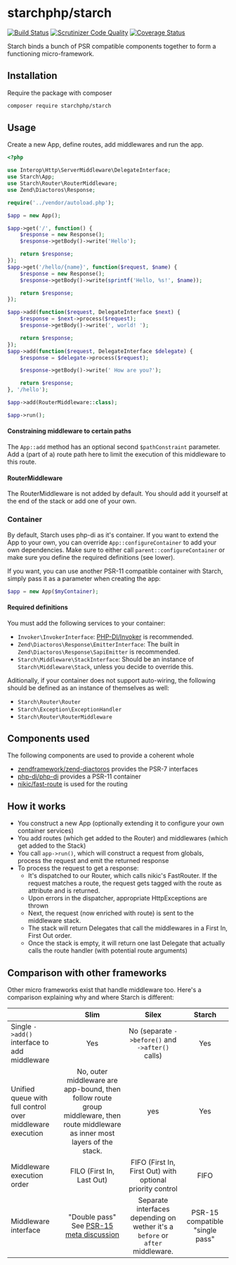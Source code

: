 # starchphp/starch


[![Build Status](https://img.shields.io/travis/starchphp/starch.svg?style=flat-square)](https://travis-ci.org/starchphp/starch)
[![Scrutinizer Code Quality](https://img.shields.io/scrutinizer/g/starchphp/starch.svg?style=flat-square)](https://scrutinizer-ci.com/g/starchphp/starch/?branch=master)
[![Coverage Status](https://img.shields.io/scrutinizer/coverage/g/starchphp/starch.svg?style=flat-square)](https://scrutinizer-ci.com/g/starchphp/starch/?branch=master)

Starch binds a bunch of PSR compatible components together to form a functioning micro-framework.

## Installation

Require the package with composer

```bash
composer require starchphp/starch
```

## Usage


Create a new App, define routes, add middlewares and run the app.

```php
<?php

use Interop\Http\ServerMiddleware\DelegateInterface;
use Starch\App;
use Starch\Router\RouterMiddleware;
use Zend\Diactoros\Response;

require('../vendor/autoload.php');

$app = new App();

$app->get('/', function() {
    $response = new Response();
    $response->getBody()->write('Hello');

    return $response;
});
$app->get('/hello/{name}', function($request, $name) {
    $response = new Response();
    $response->getBody()->write(sprintf('Hello, %s!', $name));

    return $response;
});

$app->add(function($request, DelegateInterface $next) {
    $response = $next->process($request);
    $response->getBody()->write(', world! ');

    return $response;
});
$app->add(function($request, DelegateInterface $delegate) {
    $response = $delegate->process($request);

    $response->getBody()->write(' How are you?');

    return $response;
}, '/hello');

$app->add(RouterMiddleware::class);

$app->run();

```

#### Constraining middleware to certain paths

The `App::add` method has an optional second `$pathConstraint` parameter. Add a (part of a) route path here to limit the
 execution of this middleware to this route. 

#### RouterMiddleware
The RouterMiddleware is not added by default. You should add it yourself at the end of the stack or add one of your own.

### Container

By default, Starch uses php-di as it's container. If you want to extend the App to your own, you can override 
`App::configureContainer` to add your own dependencies. Make sure to either call `parent::configureContainer` or make sure 
you define the required definitions (see lower).

If you want, you can use another PSR-11 compatible container with Starch, simply pass it as a parameter when creating the app:
 
 ```php
 $app = new App($myContainer);
 ```

#### Required definitions

You must add the following services to your container:

- `Invoker\InvokerInterface`: [PHP-DI/Invoker](https://github.com/PHP-DI/Invoker) is recommended.
- `Zend\Diactoros\Response\EmitterInterface`: The built in `Zend\Diactoros\Response\SapiEmitter` is recommended.
- `Starch\Middleware\StackInterface`: Should be an instance of `Starch\Middleware\Stack`, unless you decide to override this.

Aditionally, if your container does not support auto-wiring, the following should be defined as an instance of themselves as well:

- `Starch\Router\Router`
- `Starch\Exception\ExceptionHandler`
- `Starch\Router\RouterMiddleware`

## Components used

The following components are used to provide a coherent whole

- [zendframework/zend-diactoros](https://github.com/zendframework/zend-diactoros) provides the PSR-7 interfaces
- [php-di/php-di](https://github.com/PHP-DI/PHP-DI) provides a PSR-11 container
- [nikic/fast-route](https://github.com/nikic/FastRoute) is used for the routing

## How it works

- You construct a new App (optionally extending it to configure your own container services)
- You add routes (which get added to the Router) and middlewares (which get added to the Stack)
- You call `app->run()`, which will construct a request from globals, process the request and emit the returned response
- To process the request to get a response:
    - It's dispatched to our Router, which calls nikic's FastRouter. If the request matches a route, the request gets tagged with the route as attribute and is returned.
    - Upon errors in the dispatcher, appropriate HttpExceptions are thrown
    - Next, the request (now enriched with route) is sent to the middleware stack.
    - The stack will return Delegates that call the middlewares in a First In, First Out order.
    - Once the stack is empty, it will return one last Delegate that actually calls the route handler (with potential route arguments)
    
## Comparison with other frameworks
 
 Other micro frameworks exist that handle middleware too. Here's a comparison explaining why and where Starch is different:
 
 |                                                           |                                                                            Slim                                                                           |                                      Silex                                     |              Starch             |
 |-----------------------------------------------------------|:---------------------------------------------------------------------------------------------------------------------------------------------------------:|:------------------------------------------------------------------------------:|:-------------------------------:|
 |        Single `->add()` interface to add middleware       |                                                                            Yes                                                                            |                No  (separate `->before()` and `->after()` calls)               |               Yes               |
 | Unified queue with full control over middleware execution |              No, outer middleware are app-bound, then follow route group middleware, then route middleware as inner most layers of the stack.             |                                       yes                                      |               Yes               |
 |                 Middleware execution order                |                                                                 FILO (First In, Last Out)                                                                 |            FIFO (First In, First Out) with optional priority control           |               FIFO              |
 |                    Middleware interface                   | "Double pass" See [PSR-15 meta discussion](https://github.com/php-fig/fig-standards/blob/master/proposed/http-middleware/middleware-meta.md#4-approaches) | Separate interfaces depending on wether it's a `before` or `after` middleware. | PSR-15 compatible "single pass" |

